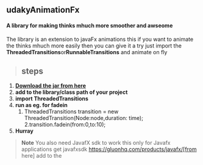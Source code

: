 ## udakyAnimationFx
#### A library for making thinks mhuch more smoother and awseome

 <p>The library is an extension to javaFx animations this if you want to animate the thinks mhuch more easily
 then you can give it a try just import the <strong>ThreadedTransitions</strong>or<strong>RunnableTransitions</strong>
 and animate on fly</p>
 
 > ## steps
 
 1. **[Download the jar from here](https://drive.google.com/open?id=1tE2y7mv41Orjebcx3gH3tuWxk8yVxOU7)**
 2. **add to the library/class path of your project**
 3. **import ThreadedTransitions**
 4. **run as eg. for fadein**
     1. ThreadedTransitions transition = new ThreadedTransition(Node:node,duration: time);
     2.transition.fadein(from:0,to:10);
  5. **Hurray**
  
  > **Note** You also need JavafX sdk to work this only for Javafx applications
  > get javafxsdk https://gluonhq.com/products/javafx/[from here] add to the 
  
